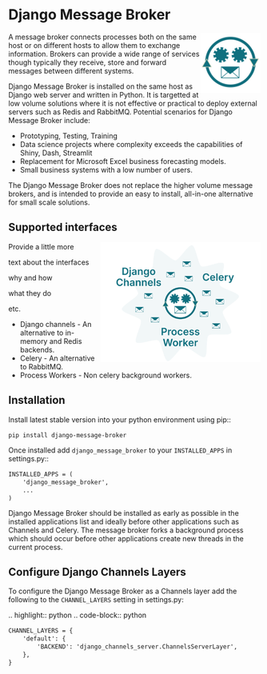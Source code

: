 # Django Message Broker

<img src="assets/django_message_broker_icon_512.svg"
     alt="Django message broker icon"
     width="120"
     align="right"/>

A message broker connects processes both on the same host or on different hosts
to allow them to exchange information. Brokers can provide a wide range of services
though typically they receive, store and forward messages between different systems.

Django Message Broker is installed on the same host as Django web server and written
in Python. It is targetted at low volume solutions where it is not effective or
practical to deploy external servers such as Redis and RabbitMQ. Potential scenarios
for Django Message Broker include:

+ Prototyping, Testing, Training
+ Data science projects where complexity exceeds the capabilities of Shiny, Dash, Streamlit
+ Replacement for Microsoft Excel business forecasting models.
+ Small business systems with a low number of users.

The Django Message Broker does not replace the higher volume message brokers, and is
intended to provide an easy to install, all-in-one alternative for small scale solutions.

## Supported interfaces

<img src="assets/DMB Ecosystem opt.svg"
     alt="Django message broker ecosystem"
     width=320
     align="right"/>

Provide a little more

text about the interfaces

why and how

what they do

etc.


+ Django channels - An alternative to in-memory and Redis backends.
+ Celery - An alternative to RabbitMQ.
+ Process Workers - Non celery background workers.

## Installation

Install latest stable version into your python environment using pip::

    pip install django-message-broker

Once installed add ``django_message_broker`` to your ``INSTALLED_APPS`` in settings.py::

    INSTALLED_APPS = (
        'django_message_broker',
        ...        
    )

Django Message Broker should be installed as early as possible in the installed applications
list and ideally before other applications such as Channels and Celery. The message broker
forks a background process which should occur before other applications create new threads in
the current process.

## Configure Django Channels Layers

To configure the Django Message Broker as a Channels layer add the following to the ``CHANNEL_LAYERS``
setting in settings.py:

.. highlight:: python
.. code-block:: python

    CHANNEL_LAYERS = {
        'default': {
            'BACKEND': 'django_channels_server.ChannelsServerLayer',
        },
    }
